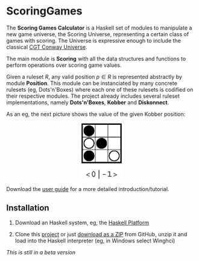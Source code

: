 ScoringGames
============

The <b>Scoring Games Calculator</b> is a Haskell set of modules to manipulate a new game universe, 
the Scoring Universe, representing a certain class of games with scoring. The Universe is expressive enough to include the classical [CGT Conway Universe](http://en.wikipedia.org/wiki/Surreal_number).

The main module is **Scoring** with all the data structures and functions to perform operations over scoring game values.

Given a ruleset $R$, any valid position $p \in R$ is represented abstractly by module **Position**. This module can be instanciated by many concrete rulesets (eg, Dots'n'Boxes) where each one of these rulesets is codified on their respective modules. The project already includes several ruleset implementations, namely **Dots'n'Boxes**, **Kobber** and **Diskonnect**.

As an eg, the next picture shows the value of the given Kobber position:

<center><img src="scoringEg.png" alt="Kobber position" style="width:112px;height:151px"></center>

Download the [user guide](https://github.com/jpneto/ScoringGames/blob/master/userGuide/userGuide.pdf?raw=true) for a more detailed introduction/tutorial.

## Installation

1. Download an Haskell system, eg, the [Haskell Platform](https://www.haskell.org/platform/)

2. Clone this [project](https://github.com/jpneto/ScoringGames) or just [download as a ZIP](https://github.com/jpneto/ScoringGames/archive/master.zip) from GitHub, unzip it and load into the Haskell interpreter (eg, in Windows select Winghci)

_This is still in a beta version_